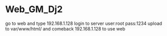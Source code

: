 # Web_GM_Dj2
go to web and type 192.168.1.128
login to server
    user:root
    pass:1234
upload  to 
var/www/html/
and comeback 192.168.1.128 to use web
